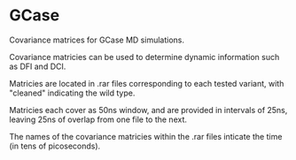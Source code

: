# GCase
Covariance matrices for GCase MD simulations.

Covariance matricies can be used to determine dynamic information such as DFI and DCI.

Matricies are located in .rar files corresponding to each tested variant, with "cleaned" indicating the wild type.

Matricies each cover as 50ns window, and are provided in intervals of 25ns, leaving 25ns of overlap from one file to the next.

The names of the covariance matricies within the .rar files inticate the time (in tens of picoseconds).
